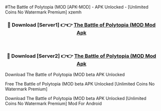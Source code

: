 #The Battle of Polytopia (MOD [APK-MOD] - APK Unlocked - [Unlimited Coins No Watermark Premium] xzemh



<div align="center">

<h3>🔴 Download [Server1] 👉👉 <a href="https://momento.my/?title=The_Battle_of_Polytopia_(MOD">The Battle of Polytopia (MOD Mod Apk</a></h3><br>

<h3>🔴 Download [Server2] 👉👉 <a href="https://momento.my/?title=The_Battle_of_Polytopia_(MOD">The Battle of Polytopia (MOD Mod Apk</a></h3>
</div>



Download The Battle of Polytopia (MOD beta APK Unlocked

Free The Battle of Polytopia (MOD beta APK Unlocked [Unlimited Coins No Watermark Premium]

Download The Battle of Polytopia (MOD beta APK Unlocked [Unlimited Coins No Watermark Premium] Mod For Android
